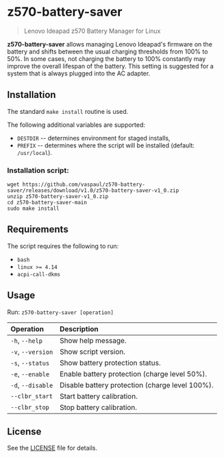 # z570-battery-saver

> Lenovo Ideapad z570 Battery Manager for Linux

**z570-battery-saver** allows managing Lenovo Ideapad's firmware on the battery
and shifts between the usual charging thresholds from 100% to 50%.
In some cases, not charging the battery to 100% constantly may improve
the overall lifespan of the battery. This setting is suggested for a system
that is always plugged into the AC adapter.


## Installation

The standard `make install` routine is used.

The following additional variables are supported:
- `DESTDIR` -- determines environment for staged installs,
- `PREFIX`  -- determines where the script will be installed (default: `/usr/local`).

### Installation script:

```shell
wget https://github.com/vaspaul/z570-battery-saver/releases/download/v1.0/z570-battery-saver-v1_0.zip
unzip z570-battery-saver-v1_0.zip
cd z570-battery-saver-main
sudo make install
```

## Requirements

The script requires the following to run:
- `bash`
- `linux >= 4.14`
- `acpi-call-dkms`


## Usage

Run: `z570-battery-saver [operation]`

| Operation        | Description                                              |
| :--------------- | :------------------------------------------------------- |
| `-h`, `--help`     |  Show help message.                                      |
| `-v`, `--version`  |  Show script version.                                    |
| `-s`, `--status`   |  Show battery protection status.                         |
| `-e`, `--enable`   |  Enable battery protection (charge level 50%).           |
| `-d`, `--disable`  |  Disable battery protection (charge level 100%).         |
| `--clbr_start`     |  Start battery calibration.                              |
| `--clbr_stop`      |  Stop battery calibration.                               |

## License

See the [LICENSE](LICENSE) file for details.
